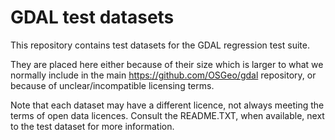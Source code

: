 GDAL test datasets
==================

This repository contains test datasets for the GDAL regression test suite.

They are placed here either because of their size which is larger to what we
normally include in the main https://github.com/OSGeo/gdal repository, or
because of unclear/incompatible licensing terms.

Note that each dataset may have a different licence, not always meeting the
terms of open data licences. Consult the README.TXT, when available, next to
the test dataset for more information.
